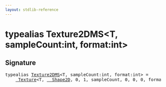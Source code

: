 ```yaml
---
layout: stdlib-reference
---
```


# typealias Texture2DMS\<T, sampleCount:int, format:int\>

## Signature

<pre>
<span class='code_keyword'>typealias</span> <a href="/stdlib-reference/types/Texture2DMS" class="code_type">Texture2DMS</a>&lt;<span class="code_type">T</span>, sampleCount:<span class="code_keyword">int</span>, format:<span class="code_keyword">int</span>&gt; = 
    <a href="/stdlib-reference/types/Texture/index" class="code_type">_Texture</a>&lt;<span class="code_type">T</span>, <a href="/stdlib-reference/types/Shape2D/index" class="code_type">__Shape2D</a>, 0, 1, sampleCount, 0, 0, 0, format&gt;;
</pre>

